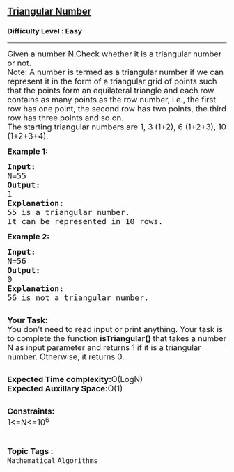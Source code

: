 <h2><a href="https://www.geeksforgeeks.org/problems/triangular-number2850/1?page=2&category=Arrays&difficulty=Easy&sortBy=submissions">Triangular Number</a></h2><h3>Difficulty Level : Easy</h3><hr><div class="problems_problem_content__Xm_eO"><p><span style="font-size:18px">Given a number N.Check whether it is a triangular number or not.<br>
Note:&nbsp;A number is termed as a triangular number if we can represent it in the form of a triangular grid of points such that the points form an equilateral triangle and each row contains as many points as the row number, i.e., the first row has one point, the second row has two points, the third row has three points and so on.<br>
The starting triangular numbers are 1, 3 (1+2), 6 (1+2+3), 10 (1+2+3+4).</span></p>

<p><span style="font-size:18px"><strong>Example 1:</strong></span></p>

<pre><span style="font-size:18px"><strong>Input:</strong>
N=55
<strong>Output:</strong>
1
<strong>Explanation:</strong>
55 is a triangular number.
It can be represented in 10 rows.</span></pre>

<p><span style="font-size:18px"><strong>Example 2:</strong></span></p>

<pre><span style="font-size:18px"><strong>Input:</strong>
N=56
<strong>Output:</strong>
0
<strong>Explanation:</strong>
56 is not a triangular number.</span></pre>

<p><br>
<span style="font-size:18px"><strong>Your Task:</strong><br>
You don't need to read input or print anything. Your task is to complete the function <strong>isTriangular() </strong>that takes a number N as input parameter and returns 1 if it is a triangular number. Otherwise, it returns 0.</span></p>

<p><br>
<span style="font-size:18px"><strong>Expected Time complexity:</strong>O(LogN)<br>
<strong>Expected Auxillary Space:</strong>O(1)</span><br>
&nbsp;</p>

<p><span style="font-size:18px"><strong>Constraints:</strong><br>
1&lt;=N&lt;=10<sup>6</sup></span></p>
</div><br><p><span style=font-size:18px><strong>Topic Tags : </strong><br><code>Mathematical</code>&nbsp;<code>Algorithms</code>&nbsp;